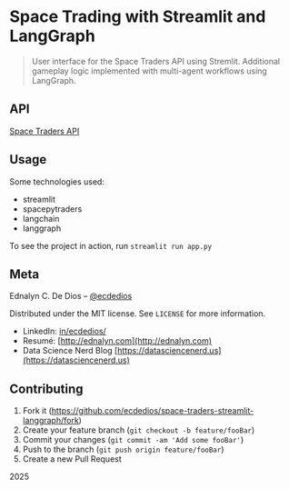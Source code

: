 # Space Trading with Streamlit and LangGraph

> User interface for the Space Traders API using Stremlit. Additional gameplay logic implemented with multi-agent workflows using LangGraph.

## API

[Space Traders API](https://spacetraders.io/)

## Usage

Some technologies used:

- streamlit
- spacepytraders
- langchain
- langgraph

To see the project in action, run `streamlit run app.py`

## Meta

Ednalyn C. De Dios – [@ecdedios](https://github.com/ecdedios)

Distributed under the MIT license. See `LICENSE` for more information.

- LinkedIn: [in/ecdedios/](https://www.linkedin.com/in/ecdedios/)
- Resumé: [http://ednalyn.com](http://ednalyn.com)
- Data Science Nerd Blog [https://datasciencenerd.us](https://datasciencenerd.us)

## Contributing

1. Fork it (<https://github.com/ecdedios/space-traders-streamlit-langgraph/fork>)
2. Create your feature branch (`git checkout -b feature/fooBar`)
3. Commit your changes (`git commit -am 'Add some fooBar'`)
4. Push to the branch (`git push origin feature/fooBar`)
5. Create a new Pull Request

2025
